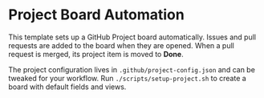 # Project Board Automation

This template sets up a GitHub Project board automatically. Issues and pull requests are added to the board when they are opened. When a pull request is merged, its project item is moved to **Done**.

The project configuration lives in `.github/project-config.json` and can be tweaked for your workflow. Run `./scripts/setup-project.sh` to create a board with default fields and views.
